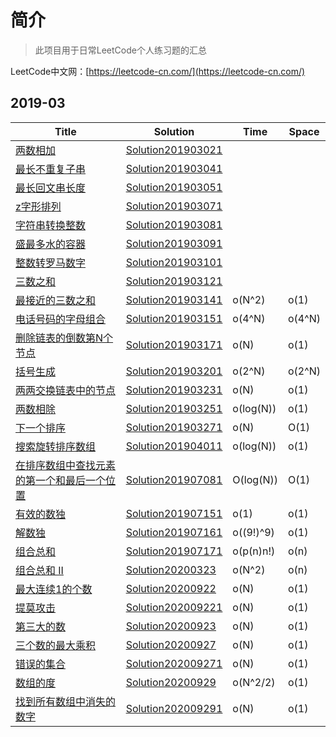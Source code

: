# 简介
> 此项目用于日常LeetCode个人练习题的汇总

LeetCode中文网：[https://leetcode-cn.com/](https://leetcode-cn.com/)

## 2019-03

| Title|Solution | Time | Space 
| ---- |-------- | -----| -----
[两数相加](https://leetcode-cn.com/problems/add-two-numbers/solution/) | [Solution201903021](./src/main/java/top/amazingwu/blog/solution201903/Solution201903021.java) | |  
[最长不重复子串](https://leetcode-cn.com/problems/longest-substring-without-repeating-characters/) | [Solution201903041](./src/main/java/top/amazingwu/blog/solution201903/Solution201903041.java) | |  
[最长回文串长度](https://leetcode-cn.com/problems/longest-palindromic-substring/submissions/) | [Solution201903051](./src/main/java/top/amazingwu/blog/solution201903/Solution201903051.java) | |  
[z字形排列](https://leetcode-cn.com/problems/add-two-numbers/solution/) | [Solution201903071](./src/main/java/top/amazingwu/blog/solution201903/Solution201903071.java) | |  
[字符串转换整数](https://leetcode-cn.com/problems/string-to-integer-atoi/submissions/)  | [Solution201903081](./src/main/java/top/amazingwu/blog/solution201903/Solution201903081.java)| |  
[盛最多水的容器](https://leetcode-cn.com/problems/container-with-most-water/) | [Solution201903091](./src/main/java/top/amazingwu/blog/solution201903/Solution201903091.java) | |  
[整数转罗马数字](https://leetcode-cn.com/problems/integer-to-roman/) | [Solution201903101](./src/main/java/top/amazingwu/blog/solution201903/Solution201903101.java) | |  
[三数之和](https://leetcode-cn.com/problems/3sum/) | [Solution201903121](./src/main/java/top/amazingwu/blog/solution201903/Solution201903121.java) | |  
[最接近的三数之和](https://leetcode-cn.com/problems/3sum-closest/comments/) | [Solution201903141](./src/main/java/top/amazingwu/blog/solution201903/Solution201903141.java) | o(N^2) | o(1)   
[电话号码的字母组合](https://leetcode-cn.com/problems/letter-combinations-of-a-phone-sum/submissions/) | [Solution201903151](./src/main/java/top/amazingwu/blog/solution201903/Solution201903151.java) | o(4^N) | o(4^N)   
[删除链表的倒数第N个节点](https://leetcode-cn.com/problems/remove-nth-node-from-end-of-list/submissions/) | [Solution201903171](./src/main/java/top/amazingwu/blog/solution201903/Solution201903171.java) | o(N) | o(1)   
[括号生成](https://leetcode-cn.com/problems/generate-parentheses/submissions/) | [Solution201903201](./src/main/java/top/amazingwu/blog/solution201903/Solution201903201.java) | o(2^N) | o(2^N)   
[两两交换链表中的节点](https://leetcode-cn.com/problems/swap-nodes-in-pairs/submissions/) | [Solution201903231](./src/main/java/top/amazingwu/blog/solution201903/Solution201903231.java) | o(N) | o(1)   
[两数相除](https://leetcode-cn.com/problems/divide-two-integers/submissions/) | [Solution201903251](./src/main/java/top/amazingwu/blog/solution201903/Solution201903251.java) | o(log(N)) | o(1)   
[下一个排序](https://leetcode-cn.com/problems/next-permutation/submissions/) | [Solution201903271](./src/main/java/top/amazingwu/blog/solution201903/Solution201903271.java) | o(N) | O(1)   
[搜索旋转排序数组](https://leetcode-cn.com/problems/search-in-rotated-sorted-array/submissions/) | [Solution201904011](./src/main/java/top/amazingwu/blog/solution201903/Solution201904011.java) | o(log(N)) | o(1)   
[在排序数组中查找元素的第一个和最后一个位置](https://leetcode-cn.com/problems/find-first-and-last-position-of-element-in-sorted-array/submissions/) | [Solution201907081](./src/main/java/top/amazingwu/blog/solution201907/Solution201907081.java) | O(log(N)) | O(1)   
[有效的数独](https://leetcode-cn.com/problems/valid-sudoku/submissions/) | [Solution201907151](./src/main/java/top/amazingwu/blog/solution201907/Solution201907151.java) | o(1) | o(1)   
[解数独](https://leetcode-cn.com/problems/sudoku-solver/solution/) | [Solution201907161](./src/main/java/top/amazingwu/blog/solution201907/Solution201907161.java) | o((9!)^9) | o(1)   
[组合总和](https://leetcode-cn.com/problems/combination-sum/submissions/) | [Solution201907171](./src/main/java/top/amazingwu/blog/solution201907/Solution201907171.java) | o(p(n)n!) | o(n)   
[组合总和 II](https://leetcode-cn.com/problems/combination-sum-ii/) | [Solution20200323](./src/main/java/top/amazingwu/blog/solution202003/Solution20200323.java) | o(N^2) | o(n)   
[最大连续1的个数](https://leetcode-cn.com/problems/max-consecutive-ones/) | [Solution20200922](./src/main/java/top/amazingwu/blog/solution202009/Solution20200922.java) | o(N) | o(1)   
[提莫攻击](https://leetcode-cn.com/problems/teemo-attacking/) | [Solution202009221](./src/main/java/top/amazingwu/blog/solution202009/Solution202009221.java) | o(N) | o(1)   
[第三大的数](https://leetcode-cn.com/problems/third-maximum-number/) | [Solution20200923](./src/main/java/top/amazingwu/blog/solution202009/Solution20200923.java) | o(N) | o(1)   
[三个数的最大乘积](https://leetcode-cn.com/problems/maximum-product-of-three-numbers/) | [Solution20200927](./src/main/java/top/amazingwu/blog/solution202009/Solution20200927.java) | o(N) | o(1)   
[错误的集合](https://leetcode-cn.com/problems/set-mismatch/) | [Solution202009271](./src/main/java/top/amazingwu/blog/solution202009/Solution202009271.java) | o(N) | o(1)   
[数组的度](https://leetcode-cn.com/problems/degree-of-an-array/) | [Solution20200929](./src/main/java/top/amazingwu/blog/solution202009/Solution20200929.java) | o(N^2/2) | o(1)   
[找到所有数组中消失的数字](https://leetcode-cn.com/problems/find-all-numbers-disappeared-in-an-array/) | [Solution202009291](./src/main/java/top/amazingwu/blog/solution202009/Solution202009291.java) | o(N) | o(1)   
